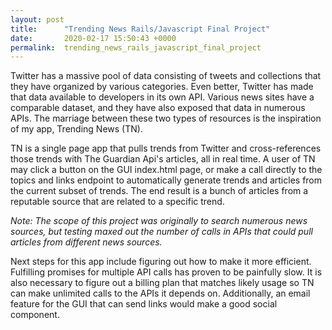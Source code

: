 ```yaml
---
layout: post
title:      "Trending News Rails/Javascript Final Project"
date:       2020-02-17 15:50:43 +0000
permalink:  trending_news_rails_javascript_final_project
---
```


Twitter has a massive pool of data consisting of tweets and collections that they have organized by various categories. Even better, Twitter has made that data available to developers in its own API. Various news sites have a comparable dataset, and they have also exposed that data in numerous APIs. The marriage between these two types of resources is the inspiration of my app, Trending News (TN).

TN is a single page app that pulls trends from Twitter and cross-references those trends with The Guardian Api's articles, all in real time. A user of TN may click a button on the GUI index.html page, or make a call directly to the topics and links endpoint to automatically generate trends and articles from the current subset of trends. The end result is a bunch of articles from a reputable source that are related to a specific trend.

*Note: The scope of this project was originally to search numerous news sources, but testing maxed out the number of calls in APIs that could pull articles from different news sources.*

Next steps for this app include figuring out how to make it more efficient. Fulfilling promises for multiple API calls has proven to be painfully slow. It is also necessary to figure out a billing plan that matches likely usage so TN can make unlimited calls to the APIs it depends on. Additionally, an email feature for the GUI that can send links would make a good social component.
